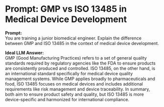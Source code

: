 # Prompt: GMP vs ISO 13485 in Medical Device Development

**Prompt:**  
You are training a junior biomedical engineer. Explain the difference between GMP and ISO 13485 in the context of medical device development.

**Ideal LLM Answer:**  
GMP (Good Manufacturing Practices) refers to a set of general quality standards required by regulatory agencies like the FDA to ensure products are consistently produced and controlled. ISO 13485, on the other hand, is an international standard specifically for medical device quality management systems. While GMP applies broadly to pharmaceuticals and food, ISO 13485 focuses on medical devices and includes additional requirements like risk management and device traceability. In summary, both aim to ensure product safety and quality, but ISO 13485 is more device-specific and harmonized for international compliance.
